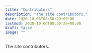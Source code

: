 ```yaml
---
title: "Contributors"
description: "The site contributors."
date: 2020-10-06T08:50:29+00:00
lastmod: 2020-10-06T08:50:29+00:00
draft: false
image: ""
---
```


The site contributors.
